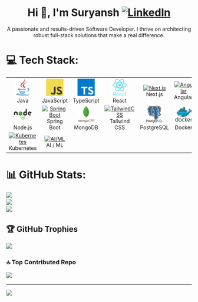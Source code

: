 

<h1 align="center">
  Hi 👋, I'm Suryansh
  <a href="https://www.linkedin.com/in/suryansh-bachchan/">
    <img src="https://uxwing.com/wp-content/themes/uxwing/download/brands-and-social-media/linkedin-app-icon.png" width="20" height="20" alt="LinkedIn" />
  </a>
</h1> 
<div align="center">
  <p>
    A passionate and results-driven Software Developer. I thrive on architecting robust full-stack solutions that make a real difference.
  </p>
</div>



# 💻 Tech Stack:
<table>
  <tr>
    <td align="center" width="96">
      <a href="https://www.java.com">
        <img src="https://raw.githubusercontent.com/devicons/devicon/master/icons/java/java-original.svg" width="48" height="48" alt="Java" />
      </a>
      <br>Java
    </td>
    <td align="center" width="96">
      <a href="https://developer.mozilla.org/en-US/docs/Web/JavaScript">
        <img src="https://raw.githubusercontent.com/devicons/devicon/master/icons/javascript/javascript-original.svg" width="48" height="48" alt="JavaScript" />
      </a>
      <br>JavaScript
    </td>
    <td align="center" width="96">
      <a href="https://www.typescriptlang.org/">
        <img src="https://raw.githubusercontent.com/devicons/devicon/master/icons/typescript/typescript-original.svg" width="48" height="48" alt="TypeScript" />
      </a>
      <br>TypeScript
    </td>
    <td align="center" width="96">
      <a href="https://reactjs.org/">
        <img src="https://raw.githubusercontent.com/devicons/devicon/master/icons/react/react-original-wordmark.svg" width="48" height="48" alt="React" />
      </a>
      <br>React
    </td>
    <td align="center" width="96">
      <a href="https://nextjs.org/">
        <img src="https://cdn.worldvectorlogo.com/logos/nextjs-2.svg" width="48" height="48" alt="Next.js" />
      </a>
      <br>Next.js
    </td>
    <td align="center" width="96">
      <a href="https://angular.io/">
        <img src="https://angular.io/assets/images/logos/angular/angular.svg" width="48" height="48" alt="Angular" />
      </a>
      <br>Angular
    </td>
  </tr>
  <tr>
    <td align="center" width="96">
      <a href="https://nodejs.org">
        <img src="https://raw.githubusercontent.com/devicons/devicon/master/icons/nodejs/nodejs-original-wordmark.svg" width="48" height="48" alt="Node.js" />
      </a>
      <br>Node.js
    </td>
    <td align="center" width="96">
      <a href="https://spring.io/projects/spring-boot">
        <img src="https://www.vectorlogo.zone/logos/springio/springio-icon.svg" width="48" height="48" alt="Spring Boot" />
      </a>
      <br>Spring Boot
    </td>
    <td align="center" width="96">
      <a href="https://www.mongodb.com/">
        <img src="https://raw.githubusercontent.com/devicons/devicon/master/icons/mongodb/mongodb-original-wordmark.svg" width="48" height="48" alt="MongoDB" />
      </a>
      <br>MongoDB
    </td>
    <td align="center" width="96">
      <a href="https://tailwindcss.com/">
        <img src="https://www.vectorlogo.zone/logos/tailwindcss/tailwindcss-icon.svg" width="48" height="48" alt="TailwindCSS" />
      </a>
      <br>Tailwind CSS
    </td>
    <td align="center" width="96">
      <a href="https://www.postgresql.org">
        <img src="https://raw.githubusercontent.com/devicons/devicon/master/icons/postgresql/postgresql-original-wordmark.svg" width="48" height="48" alt="PostgreSQL" />
      </a>
      <br>PostgreSQL
    </td>
    <td align="center" width="96">
      <a href="https://www.docker.com/">
        <img src="https://raw.githubusercontent.com/devicons/devicon/master/icons/docker/docker-original-wordmark.svg" width="48" height="48" alt="Docker" />
      </a>
      <br>Docker
    </td>
  </tr>
  <tr>
    <td align="center" width="96">
      <a href="https://kubernetes.io/">
        <img src="https://www.vectorlogo.zone/logos/kubernetes/kubernetes-icon.svg" width="48" height="48" alt="Kubernetes" />
      </a>
      <br>Kubernetes
    </td>
    <td align="center" width="96">
      <a href="#">
        <img src="https://uxwing.com/wp-content/themes/uxwing/download/computers-mobile-hardware/artificial-intelligence-ai-chip-icon.png" width="48" height="48" alt="AI/ML" />
      </a>
      <br>AI / ML
    </td>
  </tr>
</table>

# 📊 GitHub Stats:
![](https://github-readme-stats.vercel.app/api?username=SuryanshBVerma&theme=tokyonight&hide_border=true&include_all_commits=true&count_private=true)<br/>
![](https://github-readme-streak-stats.herokuapp.com/?user=SuryanshBVerma&theme=tokyonight&hide_border=true)<br/>
![](https://github-readme-stats.vercel.app/api/top-langs/?username=SuryanshBVerma&theme=tokyonight&hide_border=true&include_all_commits=true&count_private=true&layout=compact)

## 🏆 GitHub Trophies
![](https://github-profile-trophy.vercel.app/?username=SuryanshBVerma&theme=radical&no-frame=true&no-bg=false&margin-w=4)

### 🔝 Top Contributed Repo
![](https://github-contributor-stats.vercel.app/api?username=SuryanshBVerma&limit=5&theme=dark&combine_all_yearly_contributions=true)

---
[![](https://visitcount.itsvg.in/api?id=SuryanshBVerma&icon=2&color=1)](https://visitcount.itsvg.in)

<!-- Proudly created with GPRM ( https://gprm.itsvg.in ) -->
